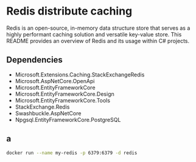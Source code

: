 # Redis distribute caching

Redis is an open-source, in-memory data structure store that serves as a highly performant caching solution and versatile key-value store. This README provides an overview of Redis and its usage within C# projects.

## Dependencies

- Microsoft.Extensions.Caching.StackExchangeRedis
- Microsoft.AspNetCore.OpenApi
- Microsoft.EntityFrameworkCore
- Microsoft.EntityFrameworkCore.Design
- Microsoft.EntityFrameworkCore.Tools
- StackExchange.Redis
- Swashbuckle.AspNetCore
- Npgsql.EntityFrameworkCore.PostgreSQL

## a

```bash
docker run --name my-redis -p 6379:6379 -d redis

```
